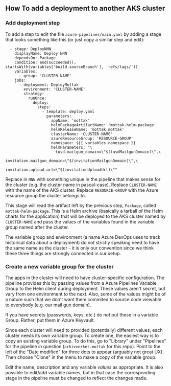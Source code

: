 ## How To add a deployment to another AKS cluster

### Add deployment step

To add a step to edit the file `azure-pipelines/main.yaml` by adding a
stage that looks something like this (or just copy a similar step and edit):

```
  - stage: DeployNNN
    displayName: Deploy NNN
    dependsOn: Package
    condition: and(succeeded(), startsWith(variables['build.sourceBranch'], 'refs/tags/'))
    variables:
      - group: 'CLUSTER-NAME'
    jobs:
      - deployment: DeployMottak
        environment: 'CLUSTER-NAME'
        strategy:
          runOnce:
            deploy:
              steps:
                - template: deploy.yaml
                  parameters:
                    appName: 'mottak'
                    helmPackageArtifactName: 'mottak-helm-package'
                    helmReleaseName: 'mottak.mottak'
                    clusterName: 'CLUSTER-NAME'
                    azureResourceGroup: 'RESOURCE-GROUP'
                    namespace: ${{ variables.namespace }}
                    helmParameters: "\
                      tusd.mailgun_domain=\"$(tusdMailgunDomain)\",\
                      invitation.mailgun_domain=\"$(invitationMailgunDomain)\",\
                      invitation.upload_url=\"$(invitationUploadUrl)\""
```

Replace in `NNN` with something unique in the pipeline that makes sense for the cluster
(e.g. the cluster name in pascal-case). Replace `CLUSTER-NAME` with the name of the AKS cluster.
Replace `RESOURCE-GROUP` with the Azure resource group the cluster belongs to.

This stage will read the artifact left by the previous step, `Package`, called
`mottak-helm-package`. This is a Helm archive (basically a tarball of the Helm charts for the
application) that will be deployed to the AKS cluster named by `CLUSTER-NAME` and pass the
values of the variables found in the variable group named after the cluster.

The variable group and environment (a name Azure DevOps uses to track
historical data about a deployment) do not strictly speaking need to
have the same name as the cluster - it is only our convention since we
think these three things are strongly connected in our setup.

### Create a new variable group for the cluster

The apps in the cluster will need to have cluster-specific
configuration. The pipeline provides this by passing values from a
Azure Pipelines Variable Group to the Helm client during
deployment. These values aren't secret, but vary from one environment
to the next. Also, some of the values might be of a nature such that
we don't want them commited to source code viewable to everybody
(e.g. our mail gun domain).

If you have secrets (passwords, keys, etc.) do *not* put these in a
variable Group. Rather, put them in Azure Keyvault.

Since each cluster will need to provided (potentially) different
values, each cluster needs its own variable group. To create one, the
easiest way is to copy an existing variable group. To do this, go to
"Library" under "Pipelines" for the pipeline in question
(`arkivverket.mottak` for this repo). Point to the left of the "Date
modified" for three dots to appear (arguably not great UX). Then
choose "Clone" in the menu to make a copy of the variable group.

Edit the name, description and any variable *values* as
appropriate. It is also possible to edit/add variable names, but in
that case the corresponding stage in the pipeline must be changed to
reflect the changes made.


